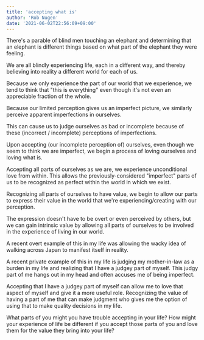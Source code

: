 ```yaml
---
title: 'accepting what is'
author: 'Rob Nugen'
date: '2021-06-02T22:56:09+09:00'
---
```


There's a parable of blind men touching an elephant and determining that an elephant is different things based on what part of the elephant they were feeling.

We are all blindly experiencing life, each in a different way, and thereby believing into reality a different world for each of us.

Because we only experience the part of our world that we experience, we tend to think that "this is everything" even though it's not even an appreciable fraction of the whole.

Because our limited perception gives us an imperfect picture, we similarly perceive apparent imperfections in ourselves.

This can cause us to judge ourselves as bad or incomplete because of these (incorrect / incomplete) perceptions of imperfections.

Upon accepting (our incomplete perception of) ourselves, even though we seem to think we are  imperfect, we begin a process of loving ourselves and loving what is.

Accepting all parts of ourselves as we are, we experience unconditional love from within.  This allows the previously-considered "imperfect" parts of us to be recognized as perfect within the world in which we exist.

Recognizing all parts of ourselves to have value, we begin to allow our parts to express their value in the world that we're experiencing/creating with our perception.

The expression doesn't have to be overt or even perceived by others, but we can gain intrinsic value by allowing all parts of ourselves to be involved in the experience of living in our world.

A recent overt example of this in my life was allowing the wacky idea of walking across Japan to manifest itself in reality.

A recent private example of this in my life is judging my mother-in-law as a burden in my life and realizing that I have a judgey part of myself.  This judgy part of me hangs out in my head and often accuses me of being imperfect.

Accepting that I have a judgey part of myself can allow me to love that aspect of myself and give it a more useful role. Recognizing the value of having a part of me that can make judgment who gives me the option of using that to make quality decisions in my life.

What parts of you might you have trouble accepting in your life?  How might your experience of life be different if you accept those parts of you and love them for the value they bring into your life?
